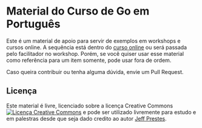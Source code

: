 # Material do Curso de Go em Português

Este é um material de apoio para servir de exemplos em workshops e cursos online. A sequência está dentro do [curso online](https://www.udemy.com/cursodego/) ou será passada pelo facilitador no workshop. Porém, se você quiser usar esse material como referência para um item somente, pode usar fora de ordem.

Caso queira contribuir ou tenha alguma dúvida, envie um Pull Request.

## Licença

Este material é livre, licenciado sobre a licença Creative Commons <a rel="license" href="http://creativecommons.org/licenses/by-nc/4.0/"><img alt="Licença Creative Commons" style="border-width:0" src="https://i.creativecommons.org/l/by-nc/4.0/88x31.png" /></a> e pode ser utilizado livremente para estudo e em palestras desde que seja dado credito ao autor [Jeff Prestes](https://github.com/jeffprestes).